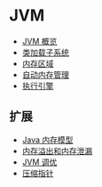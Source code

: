 # JVM
<!-- 目录 -->

- [JVM 概览](https://github.com/lazecoding/Note/blob/main/note/articles/jvm/概览.md)
- [类加载子系统](https://github.com/lazecoding/Note/blob/main/note/articles/jvm/类加载子系统.md)
- [内存区域](https://github.com/lazecoding/Note/blob/main/note/articles/jvm/内存区域.md)
- [自动内存管理](https://github.com/lazecoding/Note/blob/main/note/articles/jvm/自动内存管理.md)
- [执行引擎](https://github.com/lazecoding/Note/blob/main/note/articles/jvm/执行引擎.md)

<!--
-->

## 扩展
- [Java 内存模型](https://github.com/lazecoding/Note/blob/main/note/articles/jvm/内存模型.md)
- [内存溢出和内存泄漏](https://github.com/lazecoding/Note/blob/main/note/articles/jvm/溢出泄漏.md)
- [JVM 调优](https://github.com/lazecoding/Note/blob/main/note/articles/jvm/调优.md)
- [压缩指针](https://github.com/lazecoding/Note/blob/main/note/articles/jvm/压缩指针.md)
<!--
- [检测工具](https://github.com/lazecoding/Note/blob/main/note/articles/jvm/检测工具.md)
- [ZGC](https://github.com/lazecoding/Note/blob/main/note/articles/jvm/ZGC.md)
-->


